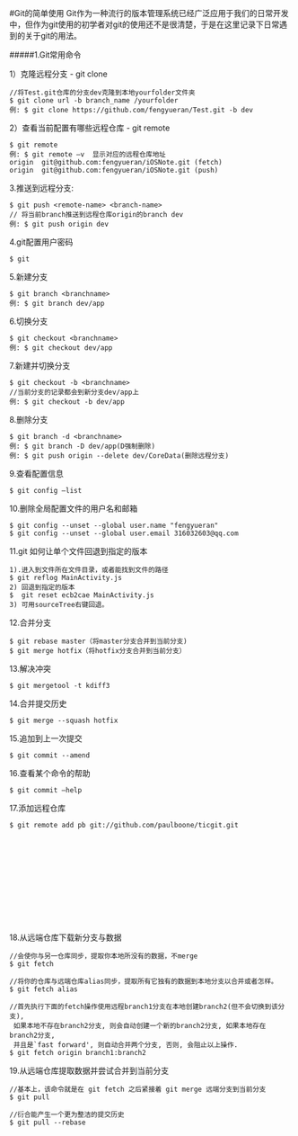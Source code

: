 #Git的简单使用
Git作为一种流行的版本管理系统已经广泛应用于我们的日常开发中，但作为git使用的初学者对git的使用还不是很清楚，于是在这里记录下日常遇到的关于git的用法。

#####1.Git常用命令


1）克隆远程分支 - git clone
```objc
//将Test.git仓库的分支dev克隆到本地yourfolder文件夹
$ git clone url -b branch_name /yourfolder
例: $ git clone https://github.com/fengyueran/Test.git -b dev
```

2）查看当前配置有哪些远程仓库 - git remote

```objc
$ git remote
例: $ git remote –v  显示对应的远程仓库地址
origin	git@github.com:fengyueran/iOSNote.git (fetch)
origin	git@github.com:fengyueran/iOSNote.git (push)
```

3.推送到远程分支:
```objc
$ git push <remote-name> <branch-name>
// 将当前branch推送到远程仓库origin的branch dev
例: $ git push origin dev
```

4.git配置用户密码
```objc
$ git 
```

5.新建分支
```objc
$ git branch <branchname>
例: $ git branch dev/app
```

6.切换分支
```objc
$ git checkout <branchname>
例: $ git checkout dev/app
```

7.新建并切换分支
```objc
$ git checkout -b <branchname>
//当前分支的记录都会到新分支dev/app上
例: $ git checkout -b dev/app
```

8.删除分支
```objc
$ git branch -d <branchname>
例: $ git branch -D dev/app(D强制删除)
例: $ git push origin --delete dev/CoreData(删除远程分支)
```

9.查看配置信息
```objc
$ git config –list
```

10.删除全局配置文件的用户名和邮箱
```objc
$ git config --unset --global user.name "fengyueran"
$ git config --unset --global user.email 316032603@qq.com
```

11.git 如何让单个文件回退到指定的版本
```objc
1).进入到文件所在文件目录，或者能找到文件的路径
$ git reflog MainActivity.js
2) 回退到指定的版本$  git reset ecb2cae MainActivity.js
3) 可用sourceTree右键回退。
```

12.合并分支
```objc
$ git rebase master（将master分支合并到当前分支)
$ git merge hotfix（将hotfix分支合并到当前分支）
```

13.解决冲突
```objc
$ git mergetool -t kdiff3
```

14.合并提交历史
```objc
$ git merge --squash hotfix
```

15.追加到上一次提交
```objc
$ git commit --amend
```

16.查看某个命令的帮助
```objc
$ git commit –help
```

17.添加远程仓库
```objc
$ git remote add pb git://github.com/paulboone/ticgit.git
```

18.从远端仓库下载新分支与数据
```objc
//会使你与另一仓库同步，提取你本地所没有的数据，不merge
$ git fetch 

//将你的仓库与远端仓库alias同步，提取所有它独有的数据到本地分支以合并或者怎样。
$ git fetch alias

//首先执行下面的fetch操作使用远程branch1分支在本地创建branch2(但不会切换到该分支),
 如果本地不存在branch2分支, 则会自动创建一个新的branch2分支, 如果本地存在branch2分支, 
 并且是`fast forward', 则自动合并两个分支, 否则, 会阻止以上操作.
$ git fetch origin branch1:branch2
```

19.从远端仓库提取数据并尝试合并到当前分支
```objc
//基本上，该命令就是在 git fetch 之后紧接着 git merge 远端分支到当前分支
$ git pull 

//衍合能产生一个更为整洁的提交历史
$ git pull --rebase

```